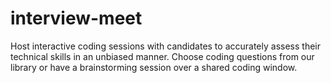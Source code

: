 # interview-meet

Host interactive coding sessions with candidates to accurately assess their technical skills in an unbiased manner. Choose coding questions from our library or have a brainstorming session over a shared coding window.
